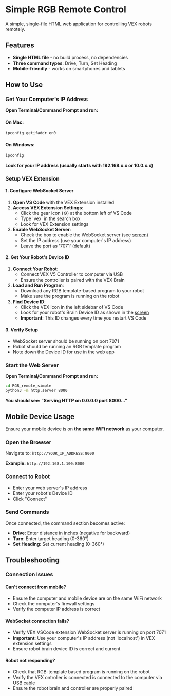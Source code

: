 # Simple RGB Remote Control

A simple, single-file HTML web application for controlling VEX robots remotely.

## Features

- **Single HTML file** - no build process, no dependencies
- **Three command types**: Drive, Turn, Set Heading
- **Mobile-friendly** - works on smartphones and tablets


## How to Use

### Get Your Computer's IP Address

**Open Terminal/Command Prompt and run:**

#### On Mac:
```bash
ipconfig getifaddr en0
```

#### On Windows:
```cmd
ipconfig
```

**Look for your IP address (usually starts with 192.168.x.x or 10.0.x.x)**

### Setup VEX Extension

#### 1. Configure WebSocket Server
1. **Open VS Code** with the VEX Extension installed
2. **Access VEX Extension Settings**:
   - Click the gear icon (⚙️) at the bottom left of VS Code
   - Type 'vex' in the search box
   - Look for VEX Extension settings
3. **Enable WebSocket Server**:
   - Check the box to enable the WebSocket server (see [screen](vex-vscode-settings.png))
   - Set the IP address (use your computer's IP address)
   - Leave the port as '7071' (default)

#### 2. Get Your Robot's Device ID
1. **Connect Your Robot**:
   - Connect VEX V5 Controller to computer via USB
   - Ensure the controller is paired with the VEX Brain
2. **Load and Run Program**:
   - Download any RGB template-based program to your robot
   - Make sure the program is running on the robot
3. **Find Device ID**:
   - Click the VEX icon in the left sidebar of VS Code
   - Look for your robot's Brain Device ID as shown in the [screen](device-id.png)
   - **Important**: This ID changes every time you restart VS Code

#### 3. Verify Setup
- WebSocket server should be running on port 7071
- Robot should be running an RGB template program
- Note down the Device ID for use in the web app

### Start the Web Server

**Open Terminal/Command Prompt and run:**

```bash
cd RGB_remote_simple
python3 -m http.server 8000
```

**You should see: "Serving HTTP on 0.0.0.0 port 8000..."**

## Mobile Device Usage
Ensure your mobile device is on **the same WiFi network** as your computer.


### Open the Browser
Navigate to: `http://YOUR_IP_ADDRESS:8000`

**Example:** `http://192.168.1.100:8000`

### Connect to Robot

-  Enter your web server's IP address
-  Enter your robot's Device ID
-  Click "Connect"

### Send Commands

Once connected, the command section becomes active:

- **Drive**: Enter distance in inches (negative for backward)
- **Turn**: Enter target heading (0-360°)
- **Set Heading**: Set current heading (0-360°)


## Troubleshooting

### Connection Issues

#### **Can't connect from mobile?**
- Ensure the computer and mobile device are on the same WiFi network
- Check the computer's firewall settings
- Verify the computer IP address is correct

#### **WebSocket connection fails?**
- Verify VEX VSCode extension WebSocket server is running on port 7071
- **Important**: Use your computer's IP address (not 'localhost') in VEX extension settings
- Ensure robot brain device ID is correct and current

#### **Robot not responding?**
- Check that RGB-template based program is running on the robot
- Verify the VEX ontroller is connected is connected to the computer via USB cable
- Ensure the robot brain and controller are properly paired